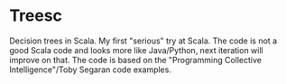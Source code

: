 Treesc
======

Decision trees in Scala. My first "serious" try at Scala.
The code is not a good Scala code and looks more like Java/Python, next iteration will improve on that.
The code is based on the "Programming Collective Intelligence"/Toby Segaran code examples.

